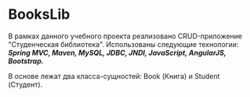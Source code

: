 # BooksLib

В рамках данного учебного проекта реализовано CRUD-приложение "Студенческая библиотека". Использованы следующие технологии: ***Spring MVC, 
Maven, MySQL, JDBC, JNDI, JavaScript, AngularJS, Bootstrap.*** 

В основе лежат два класса-сущностей: Book (Книга) и Student (Студент). 

